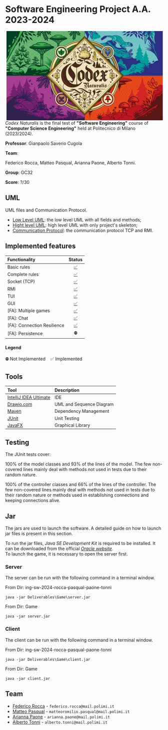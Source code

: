 # Software Engineering Project A.A. 2023-2024

<img src="src/main/resources/images/Background_image/background_complete.jpg" width=500 px align="right" >

_Codex_ _Naturalis_ is the final test of **"Software Engineering"** course of **"Computer Science Engineering"** held at Politecnico di Milano (2023/2024).

**Professor**: Gianpaolo Saverio Cugola

**Team**:

Federico Rocca, 
Matteo Pasqual, 
Arianna Paone, 
Alberto Tonni.

**Group**: GC32

**Score**: ?/30


## UML
UML files and Communication Protocol.

- [Low Level UML](https://github.com/federock02/ing-sw-2024-rocca-pasqual-paone-tonni/blob/master/Derivables/UML/UML_basso_livello_final.pdf): the low level UML with all fields and methods; 
- [Hight level UML](https://github.com/federock02/ing-sw-2024-rocca-pasqual-paone-tonni/blob/master/Derivables/UML/UML_alto_livello_final.pdf): high level UML with only project's skeleton;
- [Communication Protocol](https://github.com/federock02/ing-sw-2024-rocca-pasqual-paone-tonni/blob/master/Derivables/UML/protocollo_di_rete.pdf): the communication protocol TCP and RMI.


## Implemented features
| Functionality      |           Status            |
|:-------------------|:---------------------------:|
| Basic rules        |            [✅]()          |
| Complete rules     |            [✅]()          |
| Socket (TCP)       |            [✅]()          |
| RMI                |            [✅]()          |
| TUI                |            [✅]()          |
| GUI                |            [✅]()          | 
| [FA]: Multiple games     |            [✅]()          |
| [FA]: Chat               |            [✅]()          |
| [FA]: Connection Resilience    |            [✅]()          |
| [FA]: Persistence        |             ⛔             |

#### Legend
⛔ Not Implemented &nbsp;&nbsp; ✅ Implemented

## Tools
| Tool                                                     | Description           |
|:---------------------------------------------------------|:----------------------|
| [IntelliJ IDEA Ultimate](https://www.jetbrains.com/idea) | IDE                   |
| [Drawio.com](https://www.drawio.com/)                    | UML and Sequence Diagram  |
| [Maven](https://maven.apache.org)                        | Dependency Management |
| [JUnit](https://junit.org/junit5)                        | Unit Testing          |
| [JavaFX](https://openjfx.io)                             | Graphical Library     |

## Testing
The JUnit tests cover:

100% of the model classes and 93% of the lines of the model. The few non-covered lines mainly deal with methods not used in tests due to their random nature. 

100% of the controller classes and 66% of the lines of the controller. The few non-covered lines mainly deal with methods not used in tests due to their random nature or methods used in establishing connections and keeping connections alive. 

## Jar
The jars are used to launch the software. A detailed guide on how to launch jar files is present in this section. 

To run the jar files, _Java SE Development Kit_ is required to be installed.
It can be downloaded from the official [_Oracle website_](https://www.oracle.com/java/technologies/downloads).\
To launch the game, it is necessary to open the server first.

### Server
The server can be run with the following command in a terminal window.

From Dir: ing-sw-2024-rocca-pasqual-paone-tonni
 ```
java -jar Deliverables\Game\server.jar
```
From Dir: Game
```
java -jar server.jar
 ```
### Client
The client can be run with the following command in a terminal window.

From Dir: ing-sw-2024-rocca-pasqual-paone-tonni
 ```
java -jar Deliverables\Game\client.jar 
```
From Dir: Game
```
java -jar client.jar
 ```

## Team
- [Federico Rocca](https://github.com/federock02) - `federico.rocca@mail.polimi.it`
- [Matteo Pasqual](https://github.com/matteopasqual02) - `matteoromilio.pasqual@mail.polimi.it`
- [Arianna Paone](https://github.com/AriannaPaone) - `arianna.paone@mail.polimi.it`
- [Alberto Tonni](https://github.com/ALBERTO0527) - `alberto.tonni@mail.polimi.it`
